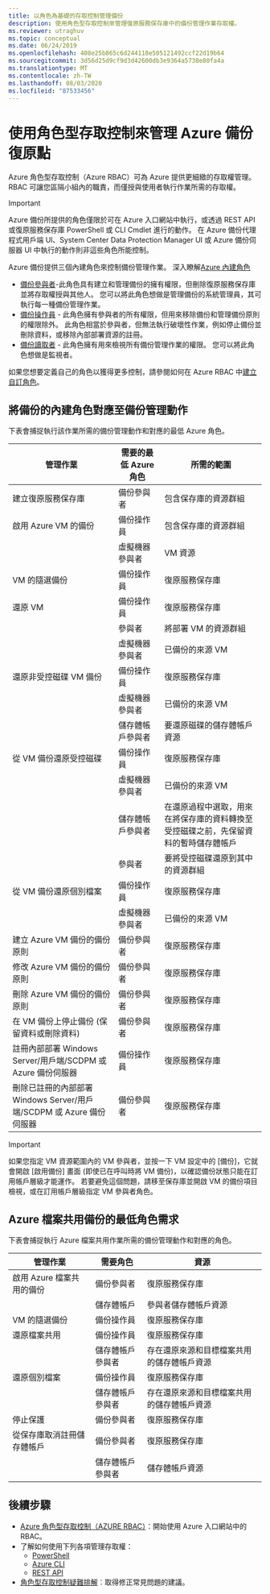 ```yaml
---
title: 以角色為基礎的存取控制管理備份
description: 使用角色型存取控制來管理復原服務保存庫中的備份管理作業存取權。
ms.reviewer: utraghuv
ms.topic: conceptual
ms.date: 06/24/2019
ms.openlocfilehash: 408e25b865c6d244118e505121492ccf22d19b64
ms.sourcegitcommit: 3d56d25d9cf9d3d42600db3e9364a5730e80fa4a
ms.translationtype: MT
ms.contentlocale: zh-TW
ms.lasthandoff: 08/03/2020
ms.locfileid: "87533456"
---
```

# <a name="use-role-based-access-control-to-manage-azure-backup-recovery-points"></a>使用角色型存取控制來管理 Azure 備份復原點

Azure 角色型存取控制（Azure RBAC）可為 Azure 提供更細緻的存取權管理。 RBAC 可讓您區隔小組內的職責，而僅授與使用者執行作業所需的存取權。

> [!IMPORTANT]
> Azure 備份所提供的角色僅限於可在 Azure 入口網站中執行，或透過 REST API 或復原服務保存庫 PowerShell 或 CLI Cmdlet 進行的動作。 在 Azure 備份代理程式用戶端 UI、System Center Data Protection Manager UI 或 Azure 備份伺服器 UI 中執行的動作則非這些角色所能控制。

Azure 備份提供三個內建角色來控制備份管理作業。 深入瞭解[Azure 內建角色](../role-based-access-control/built-in-roles.md)

* [備份參與者](../role-based-access-control/built-in-roles.md#backup-contributor)-此角色具有建立和管理備份的擁有權限，但刪除復原服務保存庫並將存取權授與其他人。 您可以將此角色想做是管理備份的系統管理員，其可執行每一種備份管理作業。
* [備份操作員](../role-based-access-control/built-in-roles.md#backup-operator) - 此角色擁有參與者的所有權限，但用來移除備份和管理備份原則的權限除外。 此角色相當於參與者，但無法執行破壞性作業，例如停止備份並刪除資料，或移除內部部署資源的註冊。
* [備份讀取者](../role-based-access-control/built-in-roles.md#backup-reader) - 此角色擁有用來檢視所有備份管理作業的權限。 您可以將此角色想做是監視者。

如果您想要定義自己的角色以獲得更多控制，請參閱如何在 Azure RBAC 中[建立自訂角色](../role-based-access-control/custom-roles.md)。

## <a name="mapping-backup-built-in-roles-to-backup-management-actions"></a>將備份的內建角色對應至備份管理動作

下表會捕捉執行該作業所需的備份管理動作和對應的最低 Azure 角色。

| 管理作業 | 需要的最低 Azure 角色 | 所需的範圍 |
| --- | --- | --- |
| 建立復原服務保存庫 | 備份參與者 | 包含保存庫的資源群組 |
| 啟用 Azure VM 的備份 | 備份操作員 | 包含保存庫的資源群組 |
| | 虛擬機器參與者 | VM 資源 |
| VM 的隨選備份 | 備份操作員 | 復原服務保存庫 |
| 還原 VM | 備份操作員 | 復原服務保存庫 |
| | 參與者 | 將部署 VM 的資源群組 |
| | 虛擬機器參與者 | 已備份的來源 VM |
| 還原非受控磁碟 VM 備份 | 備份操作員 | 復原服務保存庫 |
| | 虛擬機器參與者 | 已備份的來源 VM |
| | 儲存體帳戶參與者 | 要還原磁碟的儲存體帳戶資源 |
| 從 VM 備份還原受控磁碟 | 備份操作員 | 復原服務保存庫 |
| | 虛擬機器參與者 | 已備份的來源 VM |
| | 儲存體帳戶參與者 | 在還原過程中選取，用來在將保存庫的資料轉換至受控磁碟之前，先保留資料的暫時儲存體帳戶 |
| | 參與者 | 要將受控磁碟還原到其中的資源群組 |
| 從 VM 備份還原個別檔案 | 備份操作員 | 復原服務保存庫 |
| | 虛擬機器參與者 | 已備份的來源 VM |
| 建立 Azure VM 備份的備份原則 | 備份參與者 | 復原服務保存庫 |
| 修改 Azure VM 備份的備份原則 | 備份參與者 | 復原服務保存庫 |
| 刪除 Azure VM 備份的備份原則 | 備份參與者 | 復原服務保存庫 |
| 在 VM 備份上停止備份 (保留資料或刪除資料) | 備份參與者 | 復原服務保存庫 |
| 註冊內部部署 Windows Server/用戶端/SCDPM 或 Azure 備份伺服器 | 備份操作員 | 復原服務保存庫 |
| 刪除已註冊的內部部署 Windows Server/用戶端/SCDPM 或 Azure 備份伺服器 | 備份參與者 | 復原服務保存庫 |

> [!IMPORTANT]
> 如果您指定 VM 資源範圍內的 VM 參與者，並按一下 VM 設定中的 [備份]，它就會開啟 [啟用備份] 畫面 (即使已在呼叫時將 VM 備份)，以確認備份狀態只能在訂用帳戶層級才能運作。 若要避免這個問題，請移至保存庫並開啟 VM 的備份項目檢視，或在訂用帳戶層級指定 VM 參與者角色。

## <a name="minimum-role-requirements-for-the-azure-file-share-backup"></a>Azure 檔案共用備份的最低角色需求

下表會捕捉執行 Azure 檔案共用作業所需的備份管理動作和對應的角色。

| 管理作業 | 需要角色 | 資源 |
| --- | --- | --- |
| 啟用 Azure 檔案共用的備份 | 備份參與者 |復原服務保存庫 |
| |儲存體帳戶 | 參與者儲存體帳戶資源 |
| VM 的隨選備份 | 備份操作員 | 復原服務保存庫 |
| 還原檔案共用 | 備份操作員 | 復原服務保存庫 |
| | 儲存體帳戶參與者 | 存在還原來源和目標檔案共用的儲存體帳戶資源 |
| 還原個別檔案 | 備份操作員 | 復原服務保存庫 |
| |儲存體帳戶參與者|存在還原來源和目標檔案共用的儲存體帳戶資源 |
| 停止保護 |備份參與者 | 復原服務保存庫 |
| 從保存庫取消註冊儲存體帳戶 |備份參與者 | 復原服務保存庫 |
| |儲存體帳戶參與者 | 儲存體帳戶資源|

## <a name="next-steps"></a>後續步驟

* [Azure 角色型存取控制（AZURE RBAC）](../role-based-access-control/role-assignments-portal.md)：開始使用 Azure 入口網站中的 RBAC。
* 了解如何使用下列各項管理存取權：
  * [PowerShell](../role-based-access-control/role-assignments-powershell.md)
  * [Azure CLI](../role-based-access-control/role-assignments-cli.md)
  * [REST API](../role-based-access-control/role-assignments-rest.md)
* [角色型存取控制疑難排解](../role-based-access-control/troubleshooting.md)︰取得修正常見問題的建議。
